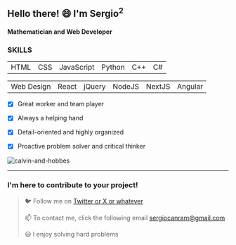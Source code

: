  ## Hello there! 😄 I'm Sergio<sup>2</sup>

 #### Mathematician and Web Developer 

 ### SKILLS
 <table>
  <tr>   
    <td>    
HTML
   <td>
CSS
    </td>   
   <td>
JavaScript
    </td>   
    <td>    
Python
   <td>
C++
    </td>   
   <td>
C#
    </td>   
   </tr>
</table>
 <table>
  <tr>   
    <td>    
Web Design
   <td>
React
    </td>   
   <td>
jQuery
    </td>   
    <td>    
NodeJS
   <td>
NextJS
    </td>   
   <td>
Angular
    </td>   
   </tr>
</table>


- [x] Great worker and team player
- [x] Always a helping hand
- [x] Detail-oriented and highly organized
- [x] Proactive problem solver and critical thinker


![calvin-and-hobbes](https://github.com/sergiocanram/sergiocanram/assets/43572682/6c351997-7c5d-48db-b547-f2e38bea7975)



---
  
 ### I'm here to contribute to your project!


> 🐦 Follow me on [Twitter or X or whatever](https://twitter.com/SergioCanRam)
> 
> 📫 To contact me, click the following email <sergiocanram@gmail.com>
>
> 😃 I enjoy solving hard problems


